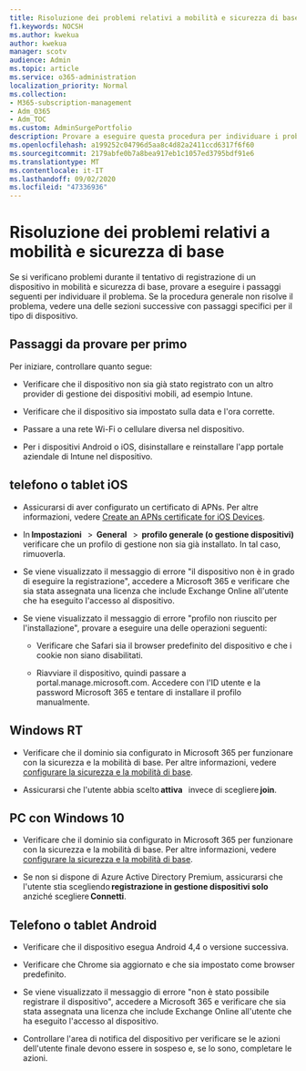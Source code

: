 ```yaml
---
title: Risoluzione dei problemi relativi a mobilità e sicurezza di base
f1.keywords: NOCSH
ms.author: kwekua
author: kwekua
manager: scotv
audience: Admin
ms.topic: article
ms.service: o365-administration
localization_priority: Normal
ms.collection:
- M365-subscription-management
- Adm_O365
- Adm_TOC
ms.custom: AdminSurgePortfolio
description: Provare a eseguire questa procedura per individuare i problemi di sicurezza e mobilità di base
ms.openlocfilehash: a199252c04796d5aa8c4d82a2411ccd6317f6f60
ms.sourcegitcommit: 2179abfe0b7a8bea917eb1c1057ed3795bdf91e6
ms.translationtype: MT
ms.contentlocale: it-IT
ms.lasthandoff: 09/02/2020
ms.locfileid: "47336936"
---
```

# <a name="troubleshoot-basic-mobility-and-security"></a>Risoluzione dei problemi relativi a mobilità e sicurezza di base

Se si verificano problemi durante il tentativo di registrazione di un dispositivo in mobilità e sicurezza di base, provare a eseguire i passaggi seguenti per individuare il problema. Se la procedura generale non risolve il problema, vedere una delle sezioni successive con passaggi specifici per il tipo di dispositivo.

## <a name="steps-to-try-first"></a>Passaggi da provare per primo

Per iniziare, controllare quanto segue:

- Verificare che il dispositivo non sia già stato registrato con un altro provider di gestione dei dispositivi mobili, ad esempio Intune.
    
- Verificare che il dispositivo sia impostato sulla data e l'ora corrette.
    
- Passare a una rete Wi-Fi o cellulare diversa nel dispositivo.
    
- Per i dispositivi Android o iOS, disinstallare e reinstallare l'app portale aziendale di Intune nel dispositivo. 

## <a name="ios-phone-or-tablet"></a>telefono o tablet iOS

- Assicurarsi di aver configurato un certificato di APNs. Per altre informazioni, vedere [Create an APNs certificate for iOS Devices](create-an-apns-certificate-for-ios-devices.md).
    
- In **Impostazioni**   >  **General**   >  **profilo generale (o gestione dispositivi)** verificare che un profilo di gestione non sia già installato. In tal caso, rimuoverla.
    
- Se viene visualizzato il messaggio di errore "il dispositivo non è in grado di eseguire la registrazione", accedere a Microsoft 365 e verificare che sia stata assegnata una licenza che include Exchange Online all'utente che ha eseguito l'accesso al dispositivo.
    
- Se viene visualizzato il messaggio di errore "profilo non riuscito per l'installazione", provare a eseguire una delle operazioni seguenti:
    
    - Verificare che Safari sia il browser predefinito del dispositivo e che i cookie non siano disabilitati.
    
    - Riavviare il dispositivo, quindi passare a portal.manage.microsoft.com. Accedere con l'ID utente e la password Microsoft 365 e tentare di installare il profilo manualmente.    

## <a name="windows-rt"></a>Windows RT

- Verificare che il dominio sia configurato in Microsoft 365 per funzionare con la sicurezza e la mobilità di base. Per altre informazioni, vedere [configurare la sicurezza e la mobilità di base](set-up-basic-mobility-and-security.md).
    
- Assicurarsi che l'utente abbia scelto **attiva**   invece di scegliere **join**.    

## <a name="windows-10-pc"></a>PC con Windows 10

- Verificare che il dominio sia configurato in Microsoft 365 per funzionare con la sicurezza e la mobilità di base. Per altre informazioni, vedere [configurare la sicurezza e la mobilità di base](set-up-basic-mobility-and-security.md).
    
- Se non si dispone di Azure Active Directory Premium, assicurarsi che l'utente stia scegliendo **registrazione in gestione dispositivi solo**   anziché scegliere **Connetti**.

## <a name="android-phone-or-tablet"></a>Telefono o tablet Android

- Verificare che il dispositivo esegua Android 4,4 o versione successiva.
    
- Verificare che Chrome sia aggiornato e che sia impostato come browser predefinito.
    
- Se viene visualizzato il messaggio di errore "non è stato possibile registrare il dispositivo", accedere a Microsoft 365 e verificare che sia stata assegnata una licenza che include Exchange Online all'utente che ha eseguito l'accesso al dispositivo.
    
- Controllare l'area di notifica del dispositivo per verificare se le azioni dell'utente finale devono essere in sospeso e, se lo sono, completare le azioni.